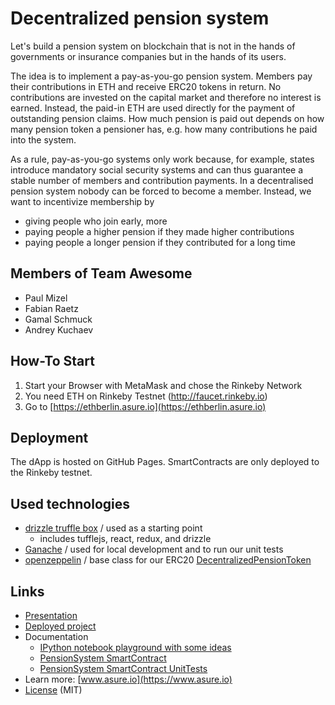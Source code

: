 Decentralized pension system
============================

Let's build a pension system on blockchain that is not in the hands of
governments or insurance companies but in the hands of its users.

The idea is to implement a pay-as-you-go pension system.  Members
pay their contributions in ETH and receive ERC20 tokens
in return.  No contributions
are invested on the capital market and therefore no interest is earned.
Instead, the paid-in ETH are used directly for the payment of outstanding
pension claims. How much pension is paid out depends on how many pension
token a pensioner has, e.g. how many contributions he paid into the system.

As a rule, pay-as-you-go systems only work because, for example, states
introduce mandatory social security systems and can thus guarantee a stable
number of members and contribution payments. In a decentralised pension
system nobody can be forced to become a member. Instead, we want to incentivize
membership by

- giving people who join early, more
- paying people a higher pension if they made higher contributions
- paying people a longer pension if they contributed for a long time

## Members of Team Awesome

- Paul Mizel
- Fabian Raetz
- Gamal Schmuck
- Andrey Kuchaev

## How-To Start
1. Start your Browser with MetaMask and chose the Rinkeby Network
2. You need ETH on Rinkeby Testnet (http://faucet.rinkeby.io)
3. Go to [https://ethberlin.asure.io](https://ethberlin.asure.io) 

## Deployment

The dApp is hosted on GitHub Pages. SmartContracts are 
only deployed to the Rinkeby testnet.

## Used technologies

- [drizzle truffle box](https://truffleframework.com/boxes/drizzle) / used as a starting point
    * includes tufflejs, react, redux, and drizzle
- [Ganache](https://truffleframework.com/ganache) / used for local development and to run our unit tests
- [openzeppelin](https://openzeppelin.org) / base class for our ERC20 [DecentralizedPensionToken](https://github.com/AsureFoundation/ETHBerlin/blob/master/contracts/DecentralizedPensionToken.sol)


## Links

- [Presentation](https://github.com/AsureFoundation/ETHBerlin/blob/master/Decentralized%20Pension%20System.pdf)
- [Deployed project](https://ethberlin.asure.io)
- Documentation
   * [IPython notebook playground with some ideas](https://github.com/AsureFoundation/ETHBerlin/blob/master/math.ipynb)
   * [PensionSystem SmartContract](https://github.com/AsureFoundation/ETHBerlin/blob/master/contracts/DecentralizedPension.sol)
   * [PensionSystem SmartContract UnitTests](https://github.com/AsureFoundation/ETHBerlin/blob/master/test/DecentralizedPension.js)
- Learn more: [www.asure.io](https://www.asure.io)
- [License](https://github.com/AsureFoundation/ETHBerlin/blob/master/LICENSE) (MIT)

